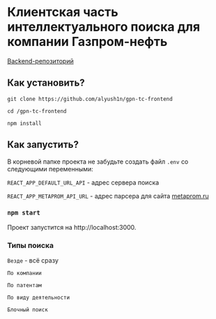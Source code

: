 # Клиентская часть интеллектуального поиска для компании Газпром-нефть
[Backend-репозиторий](https://github.com/semyon_dev/gpn-tc-backend)

## Как установить?

`git clone https://github.com/alyush1n/gpn-tc-frontend`

`cd /gpn-tc-frontend`

`npm install`

## Как запустить?

В корневой папке проекта не забудьте создать файл `.env` со следующими переменными:

`REACT_APP_DEFAULT_URL_API` - адрес сервера поиска

`REACT_APP_METAPROM_API_URL` - адрес парсера для сайта [metaprom.ru](https://metaprom.ru)

### `npm start`

Проект запустится на http://localhost:3000.

### Типы поиска

`Везде` - всё сразу

`По компании`

`По патентам`

`По виду деятельности`

`Блочный поиск` 
